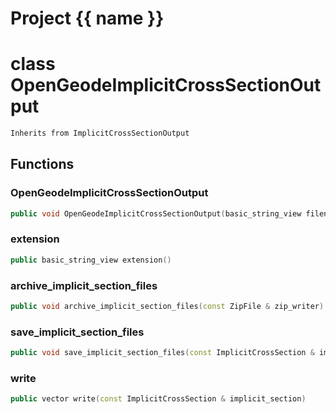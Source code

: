 <script setup>
import {useRoute} from 'vitepress'
const {path} = useRoute()
const tokens = path.split('/')
const words = tokens[2].split('-');
for (let i = 0; i < words.length; i++) {
    words[i] = words[i].charAt(0).toUpperCase() + words[i].slice(1);
    words[i] = words[i].replace('geode', 'Geode')
}
const name = words.join('-');
</script>
# Project {{ name }}

# class OpenGeodeImplicitCrossSectionOutput


```cpp
Inherits from ImplicitCrossSectionOutput
```



## Functions

### OpenGeodeImplicitCrossSectionOutput

```cpp
public void OpenGeodeImplicitCrossSectionOutput(basic_string_view filename)
```


### extension

```cpp
public basic_string_view extension()
```


### archive_implicit_section_files

```cpp
public void archive_implicit_section_files(const ZipFile & zip_writer)
```


### save_implicit_section_files

```cpp
public void save_implicit_section_files(const ImplicitCrossSection & implicit_section, basic_string_view directory)
```


### write

```cpp
public vector write(const ImplicitCrossSection & implicit_section)
```




